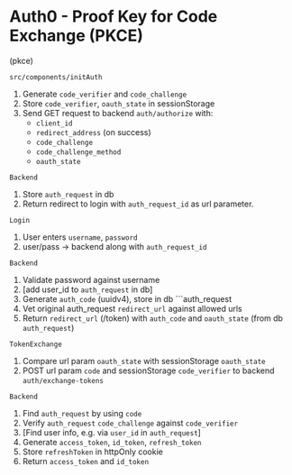 
# Auth0 - Proof Key for Code Exchange (PKCE)
(pkce)

```src/components/initAuth```

 1. Generate ```code_verifier``` and ```code_challenge```
 2. Store ```code_verifier```, ```oauth_state``` in sessionStorage
 3. Send GET request to backend ```auth/authorize``` with:
    - ```client_id```
    - ```redirect_address``` (on success)
    - ```code_challenge```
    - ```code_challenge_method```
    - ```oauth_state```

```Backend```

 1. Store ```auth_request``` in db
 2. Return redirect to login with ```auth_request_id``` as url parameter.

```Login```

 1. User enters ```username```, ```password```
 2. user/pass -> backend along with ```auth_request_id```

```Backend```

 1. Validate password against username
 2. [add user_id to ```auth_request``` in db]
 3. Generate ```auth_code``` (uuidv4), store in db ```auth_request
 4. Vet original auth_request ```redirect_url``` against allowed urls
 5. Return ```redirect_url``` (/token) with ```auth_code``` and ```oauth_state``` (from db ```auth_request```)

```TokenExchange```

 1. Compare url param ```oauth_state``` with sessionStorage ```oauth_state```
 2. POST url param ```code``` and sessionStorage ```code_verifier``` to backend ```auth/exchange-tokens```

```Backend```

 1. Find ```auth_request``` by using ```code```
 2. Verify ```auth_request``` ```code_challenge``` against ```code_verifier```
 3. [Find user info, e.g. via ```user_id``` in ```auth_request```]
 4. Generate ```access_token```, ```id_token```, ```refresh_token```
 5. Store ```refreshToken``` in httpOnly cookie
 6. Return ```access_token``` and ```id_token```